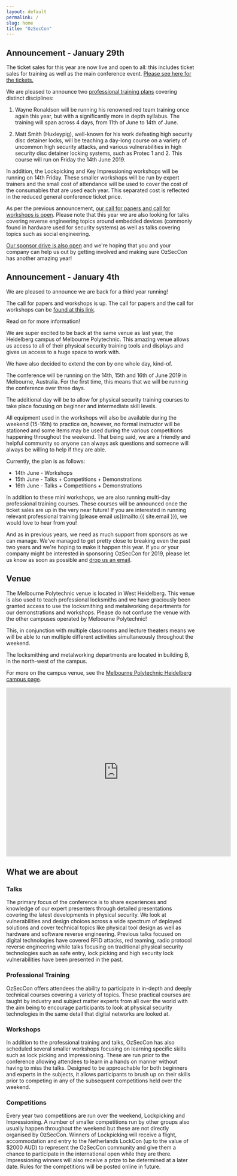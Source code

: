 ```yaml
---
layout: default
permalink: /
slug: home
title: "OzSecCon"
---
```


## Announcement - January 29th

The ticket sales for this year are now live and open to all: this includes ticket sales for training as well as the main conference event. [Please see here for the tickets.](https://ozseccon-2019.lilregie.com/booking/attendees/new)

We are pleased to announce two [professional training plans](/training/) covering distinct disciplines:

1) Wayne Ronaldson will be running his renowned red team training once again this year, but with a significantly more in depth syllabus. The training will span across 4 days, from 11th of June to 14th of June.

2) Matt Smith (Huxleypig), well-known for his work defeating high security disc detainer locks, will be teaching a day-long course on a variety of uncommon high security attacks, and various vulnerabilities in high security disc detainer locking systems, such as Protec 1 and 2. This course will run on Friday the 14th June 2019.

In addition, the Lockpicking and Key Impressioning workshops will be running on 14th Friday.
These smaller workshops will be run by expert trainers and the small cost of attendance will be used to cover the cost of the consumables that are used each year. This separated cost is reflected in the reduced general conference ticket price.

As per the previous announcement, [our call for papers and call for workshops is open](https://ozseccon.com/cfpw). Please note that this year we are also looking for talks covering reverse engineering topics around embedded devices (commonly found in hardware used for security systems) as well as talks covering topics such as social engineering.

[Our sponsor drive is also open](https://ozseccon.com/sponsors) and we're hoping that you and your company can help us out by getting involved and making sure OzSecCon has another amazing year!


## Announcement - January 4th

We are pleased to announce we are back for a third year running!

The call for papers and workshops is up. The call for papers and the call for workshops can be [found at this link](/cfpw/).


Read on for more information!

We are super excited to be back at the same venue as last year, the Heidelberg campus of Melbourne Polytechnic. This amazing venue allows us access to all of their physical security training tools and displays and gives us access to a huge space to work with.

We have also decided to extend the con by one whole day, kind-of.

The conference will be running on the 14th, 15th and 16th of June 2019 in Melbourne, Australia. For the first time, this means that we will be running the conference over three days.

The additional day will be to allow for physical security training courses to take place focusing on beginner and intermediate skill levels.

All equipment used in the workshops will also be available during the weekend (15-16th) to practice on, however, no formal instructor will be stationed and some items may be used during the various competitions happening throughout the weekend.
That being said, we are a friendly and helpful community so anyone can always ask questions and someone will always be willing to help if they are able.

Currently, the plan is as follows:

* 14th June - Workshops
* 15th June - Talks + Competitions + Demonstrations
* 16th June - Talks + Competitions + Demonstrations

In addition to these mini workshops, we are also running multi-day professional training courses.
These courses will be announced once the ticket sales are up in the very near future! If you are interested in running relevant professional training [please email us](mailto:{{ site.email }}), we would love to hear from you!


And as in previous years, we need as much support from sponsors as we can manage. We've managed to get pretty close to breaking even the past two years and we're hoping to make it happen this year. If you or your company might be interested in sponsoring OzSecCon for 2019, please let us know as soon as possible and [drop us an email](mailto:sponsors@ozseccon.com).



## Venue

The Melbourne Polytechnic venue is located in West Heidelberg. This venue is also used to teach professional locksmiths and we have graciously been granted access to use the locksmithing and metalworking departments for our demonstrations and workshops. Please do not confuse the venue with the other campuses operated by Melbourne Polytechnic!

This, in conjunction with multiple classrooms and lecture theaters means we will be able to run multiple different activities simultaneously throughout the weekend.

The locksmithing and metalworking departments are located in building B, in the north-west of the campus.

For more on the campus venue, see the [Melbourne Polytechnic Heidelberg campus page](https://www.melbournepolytechnic.edu.au/campuses/heidelberg).

<iframe src="https://www.google.com/maps/embed?pb=!1m18!1m12!1m3!1d1577.3547714693416!2d145.04346697620423!3d-37.74995787411971!2m3!1f0!2f0!3f0!3m2!1i1024!2i768!4f13.1!3m3!1m2!1s0x0%3A0x0!2zMzfCsDQ0JzU5LjkiUyAxNDXCsDAyJzQwLjQiRQ!5e0!3m2!1sen!2sau!4v1546592279329" width="600" height="450" frameborder="0" style="border:0" allowfullscreen></iframe>

## What we are about

### Talks
The primary focus of the conference is to share experiences and knowledge of our expert presenters through detailed presentations covering the latest developments in physical security. We look at vulnerabilities and design choices across a wide spectrum of deployed solutions and cover technical topics like physical tool design as well as hardware and software reverse engineering. Previous talks focused on digital technologies have covered RFID attacks, red teaming, radio protocol reverse engineering while talks focusing on traditional physical security technologies such as safe entry, lock picking and high security lock vulnerabilities have been presented in the past.


### Professional Training
OzSecCon offers attendees the ability to participate in in-depth and deeply technical courses covering a variety of topics. These practical courses are taught by industry and subject matter experts from all over the world with the aim being to encourage participants to look at physical security technologies in the same detail that digital networks are looked at.


### Workshops
In addition to the professional training and talks, OzSecCon has also scheduled several smaller workshops focusing on learning specific skills such as lock picking and impressioning. These are run prior to the conference allowing attendees to learn in a hands on manner without having to miss the talks. Designed to be approachable for both beginners and experts in the subjects, it allows participants to brush up on their skills prior to competing in any of the subsequent competitions held over the weekend.



### Competitions
Every year two competitions are run over the weekend, Lockpicking and Impressioning. A number of smaller competitions run by other groups also usually happen throughout the weekend but these are not directly organised by OzSecCon. Winners of Lockpicking will receive a flight, accommodation and entry to the Netherlands LockCon (up to the value of $2000 AUD) to represent the OzSecCon community and give them a chance to participate in the international open while they are there. Impressioning winners will also receive a prize to be determined at a later date.
Rules for the competitions will be posted online in future.
